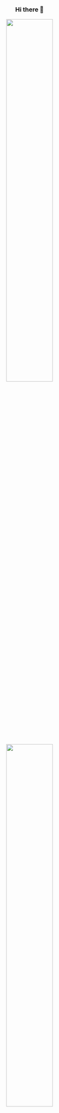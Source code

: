 <h3 align="center">Hi there 👋</h3>

<p align = "center">
  <img height="50%" width="auto" src = "https://github-readme-stats.vercel.app/api?username=DarkPhoeniix&show_icons=true&theme=transparent&hide=stars&hide_rank=true&hide_border=true">
  <img height="50%" width="auto" src = "https://github-readme-stats.vercel.app/api/top-langs/?username=DarkPhoeniix&hide_border=true&hide=html,CSS,javascript&langs_count=6&layout=compact&theme=transparent">
  <br>
  <img src ="https://github-readme-streak-stats.herokuapp.com?user=DarkPhoeniix&theme=transparent&hide_border=true&background=FFFFFF00">
</p>

<!--
**DarkPhoeniix/DarkPhoeniix** is a ✨ _special_ ✨ repository because its `README.md` (this file) appears on your GitHub profile.

Here are some ideas to get you started:

- 🔭 I’m currently working on ...
- 🌱 I’m currently learning ...
- 👯 I’m looking to collaborate on ...
- 🤔 I’m looking for help with ...
- 💬 Ask me about ...
- 📫 How to reach me: ...
- 😄 Pronouns: ...
- ⚡ Fun fact: ...
-->
